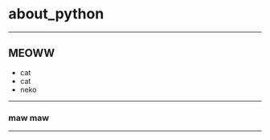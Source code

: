 # about_python


---------------------------
  MEOWW
---------------------------
  - cat
  - cat
  - neko
---------------------------

### maw maw ###

---------------------------
